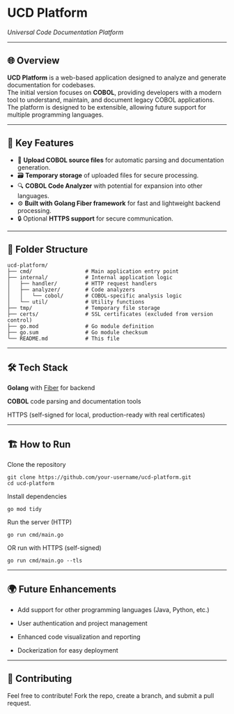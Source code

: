 # UCD Platform  
_Universal Code Documentation Platform_

---

## 🌐 Overview  
**UCD Platform** is a web-based application designed to analyze and generate documentation for codebases.  
The initial version focuses on **COBOL**, providing developers with a modern tool to understand, maintain, and document legacy COBOL applications.  
The platform is designed to be extensible, allowing future support for multiple programming languages.

---

## 🚀 Key Features
- 📄 **Upload COBOL source files** for automatic parsing and documentation generation.
- 🗃️ **Temporary storage** of uploaded files for secure processing.
- 🔍 **COBOL Code Analyzer** with potential for expansion into other languages.
- ⚙️ **Built with Golang Fiber framework** for fast and lightweight backend processing.
- 🔒 Optional **HTTPS support** for secure communication.

---

## 📂 Folder Structure
```plaintext
ucd-platform/
├── cmd/                 # Main application entry point
├── internal/            # Internal application logic
│   ├── handler/         # HTTP request handlers
│   ├── analyzer/        # Code analyzers
│   │   └── cobol/       # COBOL-specific analysis logic
│   └── util/            # Utility functions
├── tmp/                 # Temporary file storage
├── certs/               # SSL certificates (excluded from version control)
├── go.mod               # Go module definition
├── go.sum               # Go module checksum
└── README.md            # This file
```

---

## 🛠️ Tech Stack
**Golang** with [Fiber](https://gofiber.io/) for backend

**COBOL** code parsing and documentation tools

HTTPS (self-signed for local, production-ready with real certificates)

---

## 🏗️ How to Run

Clone the repository
```
git clone https://github.com/your-username/ucd-platform.git
cd ucd-platform
```

Install dependencies
```
go mod tidy
```

Run the server (HTTP)
```
go run cmd/main.go
```

OR run with HTTPS (self-signed)
```
go run cmd/main.go --tls
```

---

## 🌍 Future Enhancements

- Add support for other programming languages (Java, Python, etc.)

- User authentication and project management

- Enhanced code visualization and reporting

- Dockerization for easy deployment

---

## 📢 Contributing
Feel free to contribute! Fork the repo, create a branch, and submit a pull request.
